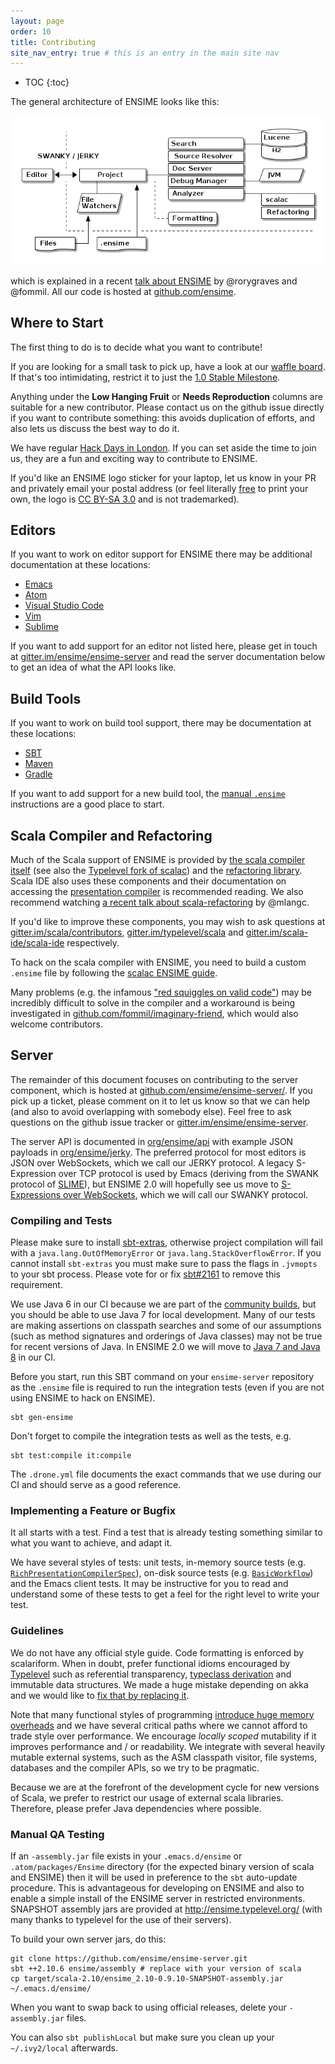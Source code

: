 ```yaml
---
layout: page
order: 10
title: Contributing
site_nav_entry: true # this is an entry in the main site nav
---
```


- TOC
{:toc}

The general architecture of ENSIME looks like this:

![architecture](/talks/scalasphere16/images/architecture.png)

which is explained in a recent [talk about ENSIME](/talks/scalasphere16/images/architecture.png) by @rorygraves and @fommil. All our code is hosted at [github.com/ensime](https://github.com/ensime/).

## Where to Start

The first thing to do is to decide what you want to contribute!

If you are looking for a small task to pick up, have a look at our [waffle board](https://waffle.io/ensime/ensime-server). If that's too intimidating, restrict it to just the [1.0 Stable Milestone](https://waffle.io/ensime/ensime-server?milestone=Stable%201.0).

Anything under the **Low Hanging Fruit** or **Needs Reproduction** columns are suitable for a new contributor. Please contact us on the github issue directly if you want to contribute something: this avoids duplication of efforts, and also lets us discuss the best way to do it.

We have regular [Hack Days in London](http://hackthetower.co.uk/). If you can set aside the time to join us, they are a fun and exciting way to contribute to ENSIME.

If you'd like an ENSIME logo sticker for your laptop, let us know in your PR and privately email your postal address (or feel literally [free](http://www.gnu.org/philosophy/free-sw.en.html) to print your own, the logo is [CC BY-SA 3.0](https://creativecommons.org/licenses/by-sa/3.0/) and is not trademarked).


## Editors

If you want to work on editor support for ENSIME there may be additional documentation at these locations:

- [Emacs](/editors/emacs/contributing)
- [Atom](/editors/atom/contributing)
- [Visual Studio Code](/editors/vscode/contributing)
- [Vim](/editors/vim/contributing)
- [Sublime](/editors/sublime/contributing)

If you want to add support for an editor not listed here, please get in touch at [gitter.im/ensime/ensime-server](https://gitter.im/ensime/ensime-server) and read the server documentation below to get an idea of what the API looks like.


## Build Tools

If you want to work on build tool support, there may be documentation at these locations:

- [SBT](/build_tools/sbt#contributing)
- [Maven](/build_tools/maven#contributing)
- [Gradle](/build_tools/gradle#contributing)

If you want to add support for a new build tool, the [manual `.ensime`](/build_tools/manual) instructions are a good place to start.


## Scala Compiler and Refactoring

Much of the Scala support of ENSIME is provided by [the scala compiler itself](https://github.com/scala/scala) (see also the [Typelevel fork of scalac](https://github.com/typelevel/scala)) and the [refactoring library](https://github.com/scala-ide/scala-refactoring). Scala IDE also uses these components and their documentation on accessing the [presentation compiler](http://scala-ide.org/docs/dev/architecture/presentation-compiler.html#scalapresentationcompiler) is recommended reading. We also recommend watching [a recent talk about scala-refactoring](https://twitter.com/mlangc/status/697322490482315264) by @mlangc.

If you'd like to improve these components, you may wish to ask questions at [gitter.im/scala/contributors](https://gitter.im/scala/contributors), [gitter.im/typelevel/scala](https://gitter.im/typelevel/scala) and [gitter.im/scala-ide/scala-ide](https://gitter.im/scala-ide/scala-ide) respectively.

To hack on the scala compiler with ENSIME, you need to build a custom `.ensime` file by following the [scalac ENSIME guide](/contributing/scalac).

Many problems (e.g. the infamous ["red squiggles on valid code"](https://github.com/ensime/ensime-server/issues/673)) may be incredibly difficult to solve in the compiler and a workaround is being investigated in [github.com/fommil/imaginary-friend](https://github.com/fommil/imaginary-friend), which would also welcome contributors.


## Server

The remainder of this document focuses on contributing to the server component, which is hosted at [github.com/ensime/ensime-server/](https://github.com/ensime/ensime-server/). If you pick up a ticket, please comment on it to let us know so that we can help (and also to avoid overlapping with somebody else). Feel free to ask questions on the github issue tracker or [gitter.im/ensime/ensime-server](https://gitter.im/ensime/ensime-server).

The server API is documented in [org/ensime/api](https://github.com/ensime/ensime-server/tree/master/api/src/main/scala/org/ensime/api)
with example JSON payloads in [org/ensime/jerky](https://github.com/ensime/ensime-server/blob/master/protocol-jerky/src/test/scala/org/ensime/jerk/JerkFormatsSpec.scala). The preferred protocol for most editors is JSON over WebSockets, which we call our JERKY protocol. A legacy S-Expression over TCP protocol is used by Emacs (deriving from the SWANK protocol of [SLIME](https://github.com/slime/slime)), but ENSIME 2.0 will hopefully see us move to [S-Expressions over WebSockets](https://github.com/ensime/ensime-server/issues/1189), which we will call our SWANKY protocol.

### Compiling and Tests

Please make sure to install [sbt-extras](https://github.com/paulp/sbt-extras), otherwise project compilation will fail with a `java.lang.OutOfMemoryError` or `java.lang.StackOverflowError`. If you cannot install `sbt-extras` you must make sure to pass the flags in `.jvmopts` to your sbt process. Please vote for or fix [sbt#2161](https://github.com/sbt/sbt/issues/2161) to remove this requirement.

We use Java 6 in our CI because we are part of the [community builds](https://github.com/scala/community-builds), but you should be able to use Java 7 for local development. Many of our tests are making assertions on classpath searches and some of our assumptions (such as method signatures and orderings of Java classes) may not be true for recent versions of Java. In ENSIME 2.0 we will move to [Java 7 and Java 8](https://github.com/ensime/ensime-server/issues/1118) in our CI.

Before you start, run this SBT command on your `ensime-server` repository as the `.ensime` file is required to run the integration tests (even if you are not using ENSIME to hack on ENSIME).

```
sbt gen-ensime
```

Don't forget to compile the integration tests as well as the tests, e.g.

```
sbt test:compile it:compile
```

The `.drone.yml` file documents the exact commands that we use during our CI and should serve as a good reference.

### Implementing a Feature or Bugfix

It all starts with a test. Find a test that is already testing something similar to what you want to achieve, and adapt it.

We have several styles of tests: unit tests, in-memory source tests (e.g. [`RichPresentationCompilerSpec`](https://github.com/ensime/ensime-server/blob/master/core/src/it/scala/org/ensime/core/RichPresentationCompilerSpec.scala)), on-disk source tests (e.g. [`BasicWorkflow`](https://github.com/ensime/ensime-server/blob/master/core/src/it/scala/org/ensime/intg/BasicWorkflow.scala)) and the Emacs client tests. It may be instructive for you to read and understand some of these tests to get a feel for the right level to write your test.

### Guidelines

We do not have any official style guide. Code formatting is enforced by scalariform. When in doubt, prefer functional idioms encouraged by [Typelevel](http://typelevel.org) such as referential transparency, [typeclass derivation](https://github.com/fommil/shapeless-for-mortals) and immutable data structures. We made a huge mistake depending on akka and we would like to [fix that by replacing it](https://github.com/ensime/ensime-server/issues/1351).

Note that many functional styles of programming [introduce huge memory overheads](https://skillsmatter.com/skillscasts/6939-optimising-scala-for-fun-and-profit) and we have several critical paths where we cannot afford to trade style over performance. We encourage *locally scoped* mutability if it improves performance and / or readability. We integrate with several heavily mutable external systems, such as the ASM classpath visitor, file systems, databases and the compiler APIs, so we try to be pragmatic.

Because we are at the forefront of the development cycle for new versions of Scala, we prefer to restrict our usage of external scala libraries. Therefore, please prefer Java dependencies where possible.

### Manual QA Testing

If an `-assembly.jar` file exists in your `.emacs.d/ensime` or `.atom/packages/Ensime` directory (for the expected binary version of scala and ENSIME) then it will be used in preference to the `sbt` auto-update procedure. This is advantageous for developing on ENSIME and also to enable a simple install of the ENSIME server in restricted environments. SNAPSHOT assembly jars are provided at http://ensime.typelevel.org/ (with many thanks to typelevel for the use of their servers).

To build your own server jars, do this:

```
git clone https://github.com/ensime/ensime-server.git
sbt ++2.10.6 ensime/assembly # replace with your version of scala
cp target/scala-2.10/ensime_2.10-0.9.10-SNAPSHOT-assembly.jar ~/.emacs.d/ensime/
```

When you want to swap back to using official releases, delete your `-assembly.jar` files.

You can also `sbt publishLocal` but make sure you clean up your `~/.ivy2/local` afterwards.

